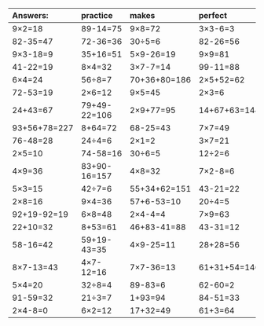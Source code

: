 | Answers: | practice | makes | perfect | ! |
| :--- | :--- | :--- | :--- | :--- |
| 9×2=18 | 89-14=75 | 9×8=72 | 3×3-6=3 | 19+11=30 | 
| 82-35=47 | 72-36=36 | 30÷5=6 | 82-26=56 | 5×5=25 | 
| 9×3-18=9 | 35+16=51 | 5×9-26=19 | 9×9=81 | 19-5=14 | 
| 41-22=19 | 8×4=32 | 3×7-7=14 | 99-11=88 | 16÷2=8 | 
| 6×4=24 | 56÷8=7 | 70+36+80=186 | 2×5+52=62 | 5×9=45 | 
| 72-53=19 | 2×6=12 | 9×5=45 | 2×3=6 | 3×6-16=2 | 
| 24+43=67 | 79+49-22=106 | 2×9+77=95 | 14+67+63=144 | 83-5=78 | 
| 93+56+78=227 | 8+64=72 | 68-25=43 | 7×7=49 | 5×2+14=24 | 
| 76-48=28 | 24÷4=6 | 2×1=2 | 3×7=21 | 6÷3=2 | 
| 2×5=10 | 74-58=16 | 30÷6=5 | 12÷2=6 | 42+19+92=153 | 
| 4×9=36 | 83+90-16=157 | 4×8=32 | 7×2-8=6 | 84-56=28 | 
| 5×3=15 | 42÷7=6 | 55+34+62=151 | 43-21=22 | 64÷8=8 | 
| 2×8=16 | 9×4=36 | 57+6-53=10 | 20÷4=5 | 73+7=80 | 
| 92+19-92=19 | 6×8=48 | 2×4-4=4 | 7×9=63 | 76+15=91 | 
| 22+10=32 | 8+53=61 | 46+83-41=88 | 43-31=12 | 45+49+75=169 | 
| 58-16=42 | 59+19-43=35 | 4×9-25=11 | 28+28=56 | 49+40=89 | 
| 8×7-13=43 | 4×7-12=16 | 7×7-36=13 | 61+31+54=146 | 1+77=78 | 
| 5×4=20 | 32÷8=4 | 89-83=6 | 62-60=2 | 7×6=42 | 
| 91-59=32 | 21÷3=7 | 1+93=94 | 84-51=33 | 67-3=64 | 
| 2×4-8=0 | 6×2=12 | 17+32=49 | 61+3=64 | 96+78+92=266 | 
